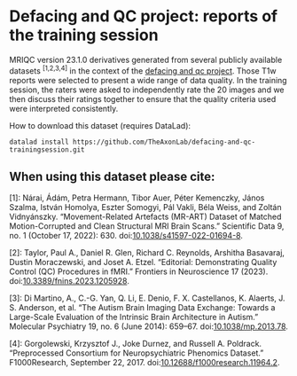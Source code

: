 # Defacing and QC project: reports of the training session 
MRIQC version 23.1.0 derivatives generated from several publicly available datasets <sup>[1,2,3,4]</sup> in the context of the [defacing and qc project](https://github.com/TheAxonLab/defacing-and-qc-analysis).
Those T1w reports were selected to present a wide range of data quality. In the training session, the raters were asked to independently rate the 20 images and we then discuss their ratings together to ensure that the quality criteria used were interpreted consistently.

How to download this dataset (requires DataLad):

```
datalad install https://github.com/TheAxonLab/defacing-and-qc-trainingsession.git
```

## When using this dataset please cite:
[1]: Nárai, Ádám, Petra Hermann, Tibor Auer, Péter Kemenczky, János Szalma, István Homolya, Eszter Somogyi, Pál Vakli, Béla Weiss, and Zoltán Vidnyánszky. “Movement-Related Artefacts (MR-ART) Dataset of Matched Motion-Corrupted and Clean Structural MRI Brain Scans.” Scientific Data 9, no. 1 (October 17, 2022): 630. doi:[10.1038/s41597-022-01694-8](https://doi.org/10.1038/s41597-022-01694-8).

[2]: Taylor, Paul A., Daniel R. Glen, Richard C. Reynolds, Arshitha Basavaraj, Dustin Moraczewski, and Joset A. Etzel. “Editorial: Demonstrating Quality Control (QC) Procedures in fMRI.” Frontiers in Neuroscience 17 (2023). doi:[10.3389/fnins.2023.1205928](https://doi.org/10.3389/fnins.2023.1205928).

[3]: Di Martino, A., C.-G. Yan, Q. Li, E. Denio, F. X. Castellanos, K. Alaerts, J. S. Anderson, et al. “The Autism Brain Imaging Data Exchange: Towards a Large-Scale Evaluation of the Intrinsic Brain Architecture in Autism.” Molecular Psychiatry 19, no. 6 (June 2014): 659–67. doi:[10.1038/mp.2013.78](https://doi.org/10.1038/mp.2013.78).

[4]: Gorgolewski, Krzysztof J., Joke Durnez, and Russell A. Poldrack. “Preprocessed Consortium for Neuropsychiatric Phenomics Dataset.” F1000Research, September 22, 2017. doi:[10.12688/f1000research.11964.2](https://doi.org/10.12688/f1000research.11964.2).




